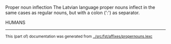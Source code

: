 Proper noun inflection
The Latvian language proper nouns inflect in the same cases as regular
nouns, but with a colon (':') as separator.















HUMANS




















* * *
<small>This (part of) documentation was generated from [../src/fst/affixes/propernouns.lexc](http://github.com/giellalt/lang-lav/blob/main/../src/fst/affixes/propernouns.lexc)</small>